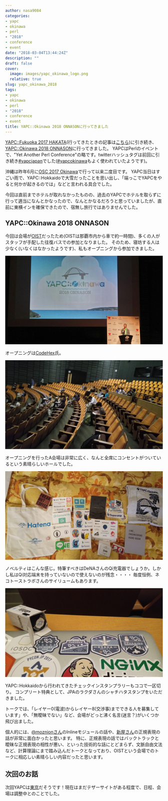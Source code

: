 ```yaml
---
author: nasa9084
categories:
- yapc
- okinawa
- perl
- "2018"
- conference
- event
date: "2018-03-04T13:44:24Z"
description: ""
draft: false
cover:
  image: images/yapc_okinawa_logo.png
  relative: true
slug: yapc_okinawa_2018
tags:
- yapc
- okinawa
- perl
- "2018"
- conference
- event
title: YAPC::Okinawa 2018 ONNASONに行ってきました
---
```



[YAPC::Fukuoka 2017 HAKATA](https://yapcjapan.org/2017fukuoka/)(行ってきたときの記事は[こちら](/yapc_fukuoka_2017))に引き続き、[YAPC::Okinawa 2018 ONNASON](http://yapcjapan.org/2018okinawa/)に行ってきました。
YAPCはPerlのイベントで、"Yet Another Perl Conference"の略です。twitterハッシュタグは前回に引き続き[#yapcjapan](https://twitter.com/hashtag/yapcjapan)でした([#yapcokinawa](https://twitter.com/hashtag/yapcokinawa)もよく使われていたようです)。

沖縄は昨年6月に[OSC 2017 Okinawa](https://www.ospn.jp/osc2017-okinawa/)で行って以来二度目です。
YAPC当日はすごい雨で、YAPC::Hokkaidoで大雪だったことを思い出し、「端っこでYAPCをやると何かが起きるのでは」などと言われる具合でした。

今回は直前までホテルが取れなかったものの、過去のYAPCでホテルを取らずに行って適当になんとかなったので、なんとかなるだろうと思っていましたが、直前に東横インを確保できたので、宿無し旅行ではありませんでした。

## YAPC::Okinawa 2018 ONNASON
今回は会場が[OIST](https://www.oist.jp/ja)だったため(OISTは那覇市内から車で約一時間)、多くの人がスタッフが手配した往復バスでの参加となりました。
そのため、寝坊する人は少なく(いなくはなかったようです)、私もオープニングから参加できました。

![オープニング](images/DXUy35dVoAEkQne.jpg-large.jpg)

オープニングは[CodeHex](https://twitter.com/codehex)氏。

![A会場](images/DXUpGixUMAAOpZj.jpg)

オープニングを行ったA会場は非常に広く、なんと全席にコンセントがついているという素晴らしいホールでした。

![YAPC::Okinawaノベルティ](images/54633d19-4e99-459c-9c91-53227a76917b.jpg)

ノベルティはこんな感じ。特筆すべきはDeNAさんのQi充電器でしょうか。しかし私はQi対応端末を持っていないので使えないのが残念・・・・
毎度恒例、ネコトーストラボさんのサイリュームもあります。

![スタンプラリーフルコンプ！](images/DXVLQA5V4AIGsir.jpg)

YAPC::Hokkaidoから行われてきたチェックインスタンプラリーもココで一区切り。
コンプリート特典として、JPAのラクダさんのシャチハタスタンプをいただきました。

トークでは、「レイヤー0(電波)からレイヤー8(交渉事)までできる人を募集しています」や、「無曖昧でない」など、会場がどっと沸く名言(迷言？)がいくつか飛び出ました。

個人的には、[@moznionさん](https://twitter.com/moznion)のInlineモジュールの話や、[新屋さん](https://twitter.com/sinya8282)の正規表現の話が非常に面白かったと思います。
特に、正規表現の話ではバックトラックと曖昧な正規表現の相性が悪い、といった技術的な話にとどまらず、文脈自由文法など、計算理論にまで踏み込んだトークとなっており、OISTという会場でのトークに相応しい素晴らしい内容だったと思います。

## 次回のお話

次回YAPCは[東京](http://yapcjapan.org/2018tokyo/)だそうです！現在はまだテザーサイトがある程度で、日程、会場は調整中とのことでした。

